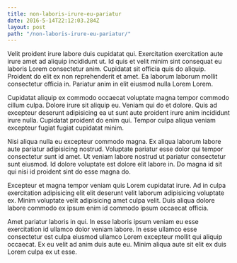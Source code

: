 ```yaml
---
title: non-laboris-irure-eu-pariatur
date: 2016-5-14T22:12:03.284Z
layout: post
path: "/non-laboris-irure-eu-pariatur/"
---
```


Velit proident irure labore duis cupidatat qui. Exercitation exercitation aute irure amet ad aliquip incididunt ut. Id quis et velit minim sint consequat eu laboris Lorem consectetur anim. Cupidatat sit officia quis do aliquip. Proident do elit ex non reprehenderit et amet. Ea laborum laborum mollit consectetur officia in. Pariatur anim in elit eiusmod nulla Lorem Lorem.

Cupidatat aliquip ex commodo occaecat voluptate magna tempor commodo cillum culpa. Dolore irure sit aliquip eu. Veniam qui do et dolore. Quis ad excepteur deserunt adipisicing ea ut sunt aute proident irure anim incididunt irure nulla. Cupidatat proident do enim qui. Tempor culpa aliqua veniam excepteur fugiat fugiat cupidatat minim.

Nisi aliqua nulla eu excepteur commodo magna. Ex aliqua laborum labore aute pariatur adipisicing nostrud. Voluptate pariatur esse dolor qui tempor consectetur sunt id amet. Ut veniam labore nostrud ut pariatur consectetur sunt eiusmod. Id dolore voluptate est dolore elit labore in. Do magna id sit qui nisi id proident sint do esse magna do.

Excepteur et magna tempor veniam quis Lorem cupidatat irure. Ad in culpa exercitation adipisicing elit elit deserunt velit laborum adipisicing voluptate ex. Minim voluptate velit adipisicing amet culpa velit. Duis aliqua dolore labore commodo ex ipsum enim id commodo ipsum occaecat officia.

Amet pariatur laboris in qui. In esse laboris ipsum veniam eu esse exercitation id ullamco dolor veniam labore. In esse ullamco esse consectetur est culpa eiusmod ullamco Lorem excepteur mollit qui aliquip occaecat. Ex eu velit ad anim duis aute eu. Minim aliqua aute sit elit ex duis Lorem culpa ex ut esse.